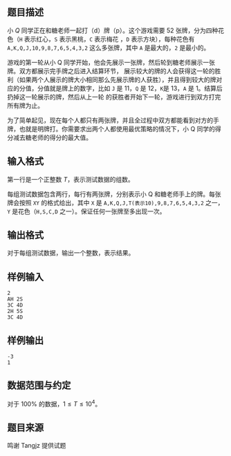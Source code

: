 ## 题目描述

小 $Q$ 同学正在和糖老师一起打（d）牌（p）。这个游戏需要 $52$ 张牌，分为四种花色（`H` 表示红心，`S` 表示黑桃，`C` 表示梅花 ，`D` 表示方块），每种花色有 `A,K,Q,J,10,9,8,7,6,5,4,3,2` 这么多张牌，其中 `A` 是最大的，`2` 是最小的。

游戏的第一轮从小 Q 同学开始，他会先展示一张牌，然后轮到糖老师展示一张牌。双方都展示完手牌之后进入结算环节， 展示较大的牌的人会获得这一轮的胜利（如果两个人展示的牌大小相同那么先展示牌的人获胜），并且得到较大的牌对应的分值，分值就是牌上的数字，比如 `J` 是 $11$，`Q` 是 $12$，`K`是 $13$，`A` 是 $1$。结算后扔掉这一轮展示的牌，然后从上一轮 的获胜者开始下一轮，游戏进行到双方打完所有牌为止。

为了简单起见，现在每个人都只有两张牌，并且全过程中双方都能看到对方的手牌，也就是明牌打。你需要求出两个人都使用最优策略的情况下，小 Q 同学的得分减去糖老师的得分的最大值。

## 输入格式

第一行是一个正整数 $T$，表示测试数据的组数。

每组测试数据包含两行，每行有两张牌，分别表示小 Q 和糖老师手上的牌。每张牌会按照 `XY` 的格式给出，其中 `X` 是 `A,K,Q,J,T(表示10),9,8,7,6,5,4,3,2` 之一， `Y` 是花色（`H,S,C,D` 之一）。保证任何一张牌至多出现一次。

## 输出格式

对于每组测试数据，输出一个整数，表示结果。

## 样例输入

```plain
2
AH 2S
3C 4D
2H 5S
3C 4D
```

## 样例输出

```plain
-3 
1
```

## 数据范围与约定

对于 $100\%$ 的数据，$1\le T \le 10^4$。

## 题目来源

鸣谢 Tangjz 提供试题

